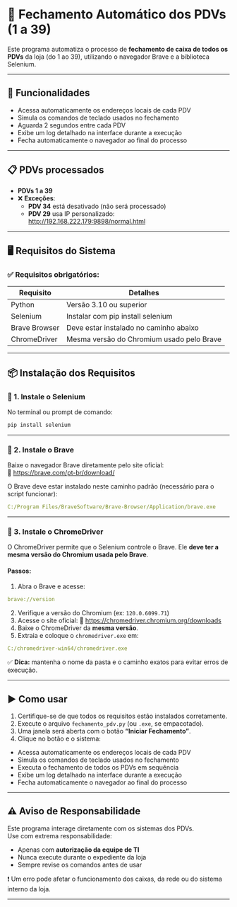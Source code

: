 # 🧾 Fechamento Automático dos PDVs (1 a 39)

Este programa automatiza o processo de **fechamento de caixa de todos os PDVs** da loja (do 1 ao 39), utilizando o navegador Brave e a biblioteca Selenium.

---

## 🚀 Funcionalidades

- Acessa automaticamente os endereços locais de cada PDV
- Simula os comandos de teclado usados no fechamento
- Aguarda 2 segundos entre cada PDV
- Exibe um log detalhado na interface durante a execução
- Fecha automaticamente o navegador ao final do processo

---

## 📋 PDVs processados

- **PDVs 1 a 39**
- ❌ **Exceções**:
  - **PDV 34** está desativado (não será processado)
  - **PDV 29** usa IP personalizado: http://192.168.222.179:9898/normal.html

---

## 🖥️ Requisitos do Sistema

### ✅ Requisitos obrigatórios:

| Requisito       | Detalhes                                                                 |
|-----------------|--------------------------------------------------------------------------|
| Python          | Versão 3.10 ou superior                                                   |
| Selenium        | Instalar com pip install selenium                                      |
| Brave Browser   | Deve estar instalado no caminho abaixo                                   |
| ChromeDriver    | Mesma versão do Chromium usado pelo Brave                                |

---

## 📦 Instalação dos Requisitos

### 🔹 1. Instale o Selenium

No terminal ou prompt de comando:
```bash
pip install selenium
```

---

### 🔹 2. Instale o Brave

Baixe o navegador Brave diretamente pelo site oficial:  
🔗 https://brave.com/pt-br/download/

O Brave deve estar instalado neste caminho padrão (necessário para o script funcionar):
```yaml
C:/Program Files/BraveSoftware/Brave-Browser/Application/brave.exe
```

---

### 🔹 3. Instale o ChromeDriver

O ChromeDriver permite que o Selenium controle o Brave. Ele **deve ter a mesma versão do Chromium usada pelo Brave**.

#### Passos:
1. Abra o Brave e acesse:
```yaml
brave://version
```
2. Verifique a versão do Chromium (ex: `120.0.6099.71`)
3. Acesse o site oficial:
🔗 https://chromedriver.chromium.org/downloads
4. Baixe o ChromeDriver da **mesma versão**.
5. Extraia e coloque o `chromedriver.exe` em:
```yaml
C:/chromedriver-win64/chromedriver.exe
```

✅ **Dica:** mantenha o nome da pasta e o caminho exatos para evitar erros de execução.

---

## ▶️ Como usar

1. Certifique-se de que todos os requisitos estão instalados corretamente.
2. Execute o arquivo `fechamento_pdv.py` (ou `.exe`, se empacotado).
3. Uma janela será aberta com o botão **“Iniciar Fechamento”**.
4. Clique no botão e o sistema:
- Acessa automaticamente os endereços locais de cada PDV
- Simula os comandos de teclado usados no fechamento
- Executa o fechamento de todos os PDVs em sequência
- Exibe um log detalhado na interface durante a execução
- Fecha automaticamente o navegador ao final do processo

---

## ⚠️ Aviso de Responsabilidade

Este programa interage diretamente com os sistemas dos PDVs.  
Use com extrema responsabilidade:

- Apenas com **autorização da equipe de TI**
- Nunca execute durante o expediente da loja
- Sempre revise os comandos antes de usar

❗ Um erro pode afetar o funcionamento dos caixas, da rede ou do sistema interno da loja.

---
